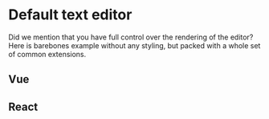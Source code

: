 # Default text editor
Did we mention that you have full control over the rendering of the editor? Here is barebones example without any styling, but packed with a whole set of common extensions.

## Vue
<demo name="Examples/Default/Vue" />

## React
<demo name="Examples/Default/React" />

